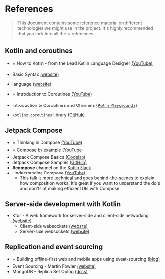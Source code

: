 # References

> This document contains some reference material on different technologies we might use in the project. It's highly recommended that you look into all the :star: references.

## Kotlin and coroutines

+ :star: How to Kotlin - from the Lead Kotlin Language Designer [(YouTube)](https://www.youtube.com/watch?v=6P20npkvcb8)
+ Basic Syntax [(website)](https://kotlinlang.org/docs/reference/basic-syntax.html)
+ language [(website)](https://kotlinlang.org)

+ :star: Introduction to Coroutines [(YouTube)](https://www.youtube.com/watch?v=_hfBv0a09Jc)
+ Introduction to Coroutines and Channels [(Kotlin Playgrounds)](https://play.kotlinlang.org/hands-on/Introduction%20to%20Coroutines%20and%20Channels/01_Introduction)
+ `kotlinx.coroutines` library [(GitHub)](https://github.com/Kotlin/kotlinx.coroutines)

## Jetpack Compose

+ :star: Thinking in Compose [(YouTube)](https://www.youtube.com/watch?v=SMOhl9RK0BA)
+ :star: Compose by example [(YouTube)](https://www.youtube.com/watch?v=DDd6IOlH3io)
+ Jetpack Compose Basics [(Codelab)](https://codelabs.developers.google.com/codelabs/jetpack-compose-basics)
+ Jetpack Compose Samples [(GitHub)](https://github.com/android/compose-samples)
+ **#compose** channel on the [Kotlin Slack](https://kotlinlang.slack.com)
+ Understanding Compose [(YouTube)](https://www.youtube.com/watch?v=Q9MtlmmN4Q0)
	- This talk is more technical and goes behind-the-scenes to explain how composition works. It's great if you want to understand the do's and don'ts of making efficient UIs with Compose.

## Server-side development with Kotlin

+ Ktor - A web framework for server-side and client-side networking [(website)](https://ktor.io)
	- Client-side websockets [(website)](https://ktor.io/docs/clients-websockets.html)
	- Server-side websockets [(website)](https://ktor.io/docs/servers-features-websockets.html)


## Replication and event sourcing

+ :star: Building offline-first web and mobile apps using event-sourcing [(blog)](https://flpvsk.com/blog/2019-07-20-offline-first-apps-event-sourcing/)
+ Event Sourcing - Martin Fowler [(website)](https://www.martinfowler.com/eaaDev/EventSourcing.html)
+ MongoDB - Replica Set Oplog [(docs)](https://docs.mongodb.com/manual/core/replica-set-oplog/)